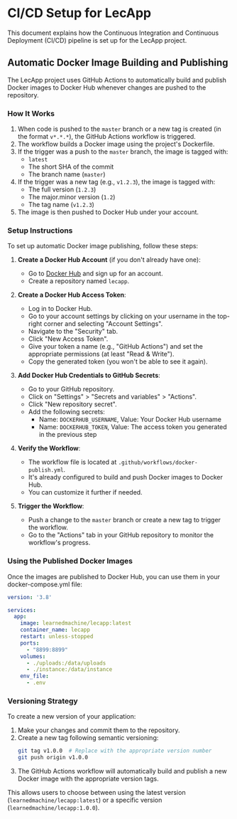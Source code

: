 # CI/CD Setup for LecApp

This document explains how the Continuous Integration and Continuous Deployment (CI/CD) pipeline is set up for the LecApp project.

## Automatic Docker Image Building and Publishing

The LecApp project uses GitHub Actions to automatically build and publish Docker images to Docker Hub whenever changes are pushed to the repository.

### How It Works

1. When code is pushed to the `master` branch or a new tag is created (in the format `v*.*.*`), the GitHub Actions workflow is triggered.
2. The workflow builds a Docker image using the project's Dockerfile.
3. If the trigger was a push to the `master` branch, the image is tagged with:
   - `latest`
   - The short SHA of the commit
   - The branch name (`master`)
4. If the trigger was a new tag (e.g., `v1.2.3`), the image is tagged with:
   - The full version (`1.2.3`)
   - The major.minor version (`1.2`)
   - The tag name (`v1.2.3`)
5. The image is then pushed to Docker Hub under your account.

### Setup Instructions

To set up automatic Docker image publishing, follow these steps:

1. **Create a Docker Hub Account** (if you don't already have one):
   - Go to [Docker Hub](https://hub.docker.com/) and sign up for an account.
   - Create a repository named `lecapp`.

2. **Create a Docker Hub Access Token**:
   - Log in to Docker Hub.
   - Go to your account settings by clicking on your username in the top-right corner and selecting "Account Settings".
   - Navigate to the "Security" tab.
   - Click "New Access Token".
   - Give your token a name (e.g., "GitHub Actions") and set the appropriate permissions (at least "Read & Write").
   - Copy the generated token (you won't be able to see it again).

3. **Add Docker Hub Credentials to GitHub Secrets**:
   - Go to your GitHub repository.
   - Click on "Settings" > "Secrets and variables" > "Actions".
   - Click "New repository secret".
   - Add the following secrets:
     - Name: `DOCKERHUB_USERNAME`, Value: Your Docker Hub username
     - Name: `DOCKERHUB_TOKEN`, Value: The access token you generated in the previous step

4. **Verify the Workflow**:
   - The workflow file is located at `.github/workflows/docker-publish.yml`.
   - It's already configured to build and push Docker images to Docker Hub.
   - You can customize it further if needed.

5. **Trigger the Workflow**:
   - Push a change to the `master` branch or create a new tag to trigger the workflow.
   - Go to the "Actions" tab in your GitHub repository to monitor the workflow's progress.

### Using the Published Docker Images

Once the images are published to Docker Hub, you can use them in your docker-compose.yml file:

```yaml
version: '3.8'

services:
  app:
    image: learnedmachine/lecapp:latest
    container_name: lecapp
    restart: unless-stopped
    ports:
      - "8899:8899"
    volumes:
      - ./uploads:/data/uploads
      - ./instance:/data/instance
    env_file:
      - .env
```

### Versioning Strategy

To create a new version of your application:

1. Make your changes and commit them to the repository.
2. Create a new tag following semantic versioning:
   ```bash
   git tag v1.0.0  # Replace with the appropriate version number
   git push origin v1.0.0
   ```
3. The GitHub Actions workflow will automatically build and publish a new Docker image with the appropriate version tags.

This allows users to choose between using the latest version (`learnedmachine/lecapp:latest`) or a specific version (`learnedmachine/lecapp:1.0.0`).
